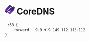 # <img src="https://raw.githubusercontent.com/Victor-Y-Fadeev/synology-jellyfin/refs/heads/master/icons/coredns.png" width="32"/> CoreDNS

```
.:53 {
    forward . 9.9.9.9 149.112.112.112
}
```
